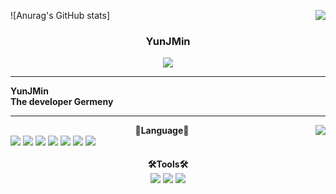 ![Anurag's GitHub stats]
<img align="right" src="https://github-readme-stats.vercel.app/api?username=hyeonjoonpark&exclude_repo=Computer-Science-Engineering&layout=compact&langs_count=10"/>

  <div align="center">

  ### <b> YunJMin </b> 


<a href="https://github.com/YunJMin"></a>
  <a href="https://www.instagram.com/jimin_4062/"><img src="https://img.shields.io/badge/Instagram-FF0080?style=flat-round&logo=instagram&logoColor=white"/>
</a>
</div>

---

<div align="left">
<b>YunJMin<br>The developer Germeny</b>
</div>

---

<div align="left">
<img align="right" src="https://github-readme-stats.vercel.app/api/top-langs/?username=hyeonjoonpark&theme=dracula&exclude_repo=Computer-Science-Engineering&layout=compact&langs_count=10"/>

<div align="center"> 
<b>📖Language📖</b>
</div>
  <img src="https://img.shields.io/badge/C-00daf2?style=for-the-badge&logo=C&logoColor=white">
  <img src="https://img.shields.io/badge/html5-E34F26?style=for-the-badge&logo=html5&logoColor=white">
  <img src="https://img.shields.io/badge/css3-0000ff?style=for-the-badge&logo=css3&logoColor=white">
  <img src="https://img.shields.io/badge/Javascript-e4e94f?style=for-the-badge&logo=javascript&logoColor=white">
  <img src="https://img.shields.io/badge/Dart-02a102?style=for-the-badge&logo=dart&logoColor=white">
  <img src="https://img.shields.io/badge/Oracle-d3a102?style=for-the-badge&logo=oracle&logoColor=white">
  <img src="https://img.shields.io/badge/Python-2788c5?style=for-the-badge&logo=python&logoColor=white">
<br>
<br>
<div align="center"> 
<b>🛠Tools🛠</b>
</div>
  <div align="center">
<img src="https://img.shields.io/badge/Visual Studio code-24acf2?style=flat-round&logo=visualstudiocode&logoColor=white"/>
<img src="https://img.shields.io/badge/Github-black?style=flat-round&logo=Github&logoColor=white"/>
<img src="https://img.shields.io/badge/Git-orange?style=flat-round&logo=Git&logoColor=white"/>
  </div>
  </div>
</div>

